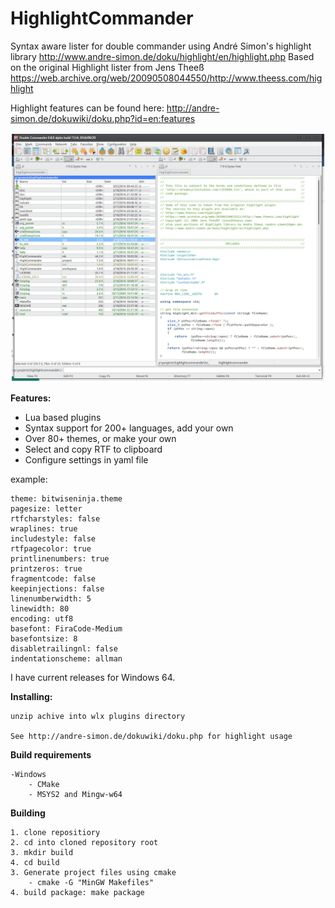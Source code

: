 HighlightCommander
=======

Syntax aware lister for double commander using André Simon's highlight library http://www.andre-simon.de/doku/highlight/en/highlight.php
Based on the original Highlight lister from Jens Theeß https://web.archive.org/web/20090508044550/http://www.theess.com/highlight

Highlight features can be found here: http://andre-simon.de/dokuwiki/doku.php?id=en:features

![Logo](doc/hilightcommander.png)

**Features:**

* Lua based plugins
* Syntax support for 200+ languages, add your own
* Over 80+ themes, or make your own
* Select and copy RTF to clipboard
* Configure settings in yaml file
	
example:
		
```
theme: bitwiseninja.theme
pagesize: letter
rtfcharstyles: false
wraplines: true
includestyle: false
rtfpagecolor: true
printlinenumbers: true
printzeros: true
fragmentcode: false
keepinjections: false
linenumberwidth: 5
linewidth: 80
encoding: utf8
basefont: FiraCode-Medium
basefontsize: 8
disabletrailingnl: false
indentationscheme: allman
```
	
I have current releases for Windows 64.

**Installing:**

	unzip achive into wlx plugins directory
	
	See http://andre-simon.de/dokuwiki/doku.php for highlight usage

**Build requirements**

	-Windows
		- CMake
		- MSYS2 and Mingw-w64

**Building**

	1. clone repositiory
	2. cd into cloned repository root
	3. mkdir build
	4. cd build
	3. Generate project files using cmake
		- cmake -G "MinGW Makefiles"
	4. build package: make package
